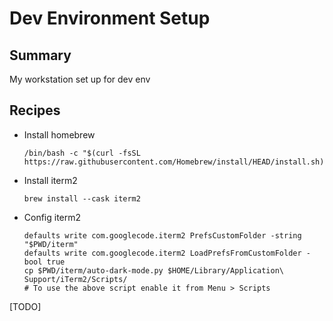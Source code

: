 # Dev Environment Setup
## Summary
My workstation set up for dev env

## Recipes
- Install homebrew
  ```
  /bin/bash -c "$(curl -fsSL https://raw.githubusercontent.com/Homebrew/install/HEAD/install.sh)"
  ```
- Install iterm2
  ```
  brew install --cask iterm2
  ```

- Config iterm2
  ```
  defaults write com.googlecode.iterm2 PrefsCustomFolder -string "$PWD/iterm"
  defaults write com.googlecode.iterm2 LoadPrefsFromCustomFolder -bool true
  cp $PWD/iterm/auto-dark-mode.py $HOME/Library/Application\ Support/iTerm2/Scripts/
  # To use the above script enable it from Menu > Scripts
  ```
[TODO]
